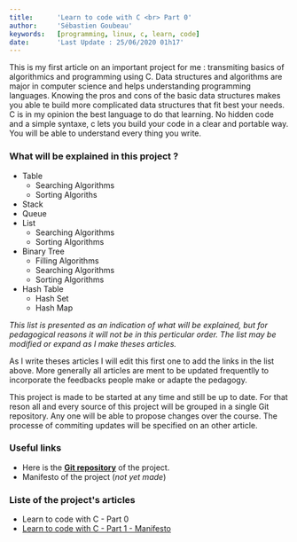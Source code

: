 ```yaml
---
title:      'Learn to code with C <br> Part 0'
author:     'Sébastien Goubeau'
keywords:   [programming, linux, c, learn, code]
date:       'Last Update : 25/06/2020 01h17'
---
```


This is my first article on an important project for me : transmiting basics of
algorithmics and programming using C. Data structures and algorithms are major
in computer science and helps understanding programming languages. Knowing the
pros and cons of the basic data structures makes you able te build more
complicated data structures that fit best your needs. C is in my opinion the
best language to do that learning. No hidden code and a simple syntaxe, c lets
you build your code in a clear and portable way. You will be able to understand
every thing you write.

### What will be explained in this project ?
* Table
  * Searching Algorithms
  * Sorting Algoriths
* Stack
* Queue
* List
  * Searching Algorithms
  * Sorting Algorithms
* Binary Tree
  * Filling Algorithms
  * Searching Algorithms
  * Sorting Algorithms
* Hash Table
  * Hash Set
  * Hash Map

*This list is presented as an indication of what will be explained, but for
pedagogical reasons it will not be in this perticular order. The list may be
modified or expand as I make theses articles.*

As I write theses articles I will edit this first one to add the links in the
list above. More generally all articles are ment to be updated frequentlly to
incorporate the feedbacks people make or adapte the pedagogy.

This project is made to be started at any time and still be up to date. For
that reson all and every source of this project will be grouped in a single Git
repository. Any one will be able to propose changes over the course. The
processe of commiting updates will be specified on an other article.

### Useful links
* Here is the
**[Git repository](https://github.com/LaTaupeEspagnole/data-structures)**
of the project.
* Manifesto of the project (*not yet made*)

### Liste of the project's articles
* Learn to code with C - Part 0
* [Learn to code with C - Part 1 - Manifesto](/articles/data-structures/articles/learn-to-code-with-c-part-01-manifesto.html)



